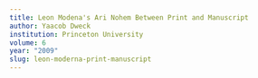 ```yaml
---
title: Leon Modena's Ari Nohem Between Print and Manuscript
author: Yaacob Dweck
institution: Princeton University
volume: 6
year: "2009"
slug: leon-moderna-print-manuscript
---
```

